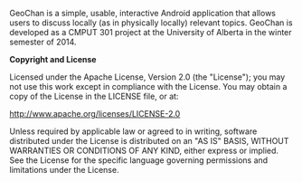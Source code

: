 GeoChan is a simple, usable, interactive Android application that allows users to discuss locally (as in physically locally) relevant topics. GeoChan is developed as a CMPUT 301 project at the University of Alberta in the winter semester of 2014. 

**Copyright and License**


Licensed under the Apache License, Version 2.0 (the "License"); you may not use this work except in compliance with the License. You may obtain a copy of the License in the LICENSE file, or at:

http://www.apache.org/licenses/LICENSE-2.0

Unless required by applicable law or agreed to in writing, software distributed under the License is distributed on an "AS IS" BASIS, WITHOUT WARRANTIES OR CONDITIONS OF ANY KIND, either express or implied. See the License for the specific language governing permissions and limitations under the License.
